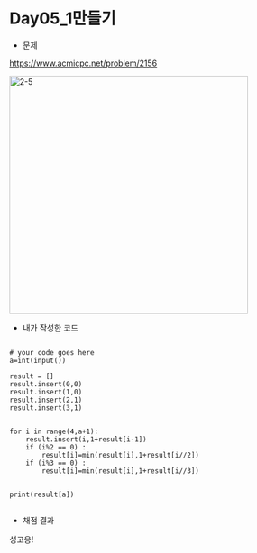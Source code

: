 # **Day05_1만들기**

* 문제

https://www.acmicpc.net/problem/2156

<img width="423" alt="2-5" src="https://user-images.githubusercontent.com/29175001/51533568-9d98d280-1e86-11e9-92f5-91fc4a6c4555.png">

  

* 내가 작성한 코드
```Python3

# your code goes here
a=int(input())

result = []
result.insert(0,0)
result.insert(1,0)
result.insert(2,1)
result.insert(3,1)


for i in range(4,a+1):
	result.insert(i,1+result[i-1])
	if (i%2 == 0) :
		result[i]=min(result[i],1+result[i//2])
	if (i%3 == 0) :
		result[i]=min(result[i],1+result[i//3])

		
print(result[a])
        
```


* 채점 결과

성고응!  
  
  



